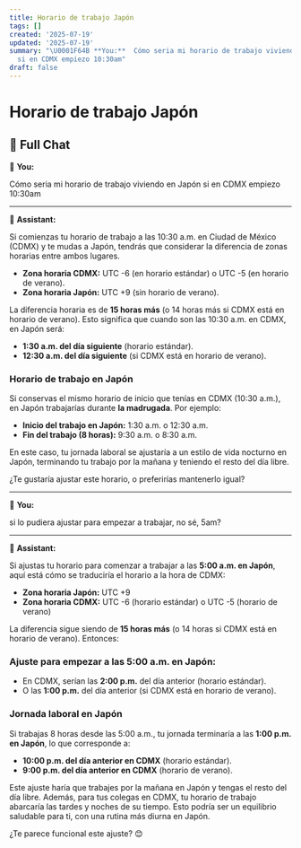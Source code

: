 ```yaml
---
title: Horario de trabajo Japón
tags: []
created: '2025-07-19'
updated: '2025-07-19'
summary: "\U0001F64B **You:**  Cómo seria mi horario de trabajo viviendo en Japón
  si en CDMX empiezo 10:30am"
draft: false
---
```


# Horario de trabajo Japón

## 🧠 Full Chat

🙋 **You:**

Cómo seria mi horario de trabajo viviendo en Japón si en CDMX empiezo 10:30am

---

🤖 **Assistant:**

Si comienzas tu horario de trabajo a las 10:30 a.m. en Ciudad de México (CDMX) y te mudas a Japón, tendrás que considerar la diferencia de zonas horarias entre ambos lugares.

- **Zona horaria CDMX:** UTC -6 (en horario estándar) o UTC -5 (en horario de verano).  
- **Zona horaria Japón:** UTC +9 (sin horario de verano).  

La diferencia horaria es de **15 horas más** (o 14 horas más si CDMX está en horario de verano). Esto significa que cuando son las 10:30 a.m. en CDMX, en Japón será:

- **1:30 a.m. del día siguiente** (horario estándar).  
- **12:30 a.m. del día siguiente** (si CDMX está en horario de verano).  

### Horario de trabajo en Japón
Si conservas el mismo horario de inicio que tenías en CDMX (10:30 a.m.), en Japón trabajarías durante **la madrugada**. Por ejemplo:

- **Inicio del trabajo en Japón:** 1:30 a.m. o 12:30 a.m.  
- **Fin del trabajo (8 horas):** 9:30 a.m. o 8:30 a.m.  

En este caso, tu jornada laboral se ajustaría a un estilo de vida nocturno en Japón, terminando tu trabajo por la mañana y teniendo el resto del día libre. 

¿Te gustaría ajustar este horario, o preferirías mantenerlo igual?

---

🙋 **You:**

si lo pudiera ajustar para empezar a trabajar, no sé, 5am?

---

🤖 **Assistant:**

Si ajustas tu horario para comenzar a trabajar a las **5:00 a.m. en Japón**, aquí está cómo se traduciría el horario a la hora de CDMX:

- **Zona horaria Japón:** UTC +9  
- **Zona horaria CDMX:** UTC -6 (horario estándar) o UTC -5 (horario de verano)  

La diferencia sigue siendo de **15 horas más** (o 14 horas si CDMX está en horario de verano). Entonces:

### Ajuste para empezar a las 5:00 a.m. en Japón:
- En CDMX, serían las **2:00 p.m.** del día anterior (horario estándar).  
- O las **1:00 p.m.** del día anterior (si CDMX está en horario de verano).  

### Jornada laboral en Japón
Si trabajas 8 horas desde las 5:00 a.m., tu jornada terminaría a las **1:00 p.m. en Japón**, lo que corresponde a:

- **10:00 p.m. del día anterior en CDMX** (horario estándar).  
- **9:00 p.m. del día anterior en CDMX** (horario de verano).  

Este ajuste haría que trabajes por la mañana en Japón y tengas el resto del día libre. Además, para tus colegas en CDMX, tu horario de trabajo abarcaría las tardes y noches de su tiempo. Esto podría ser un equilibrio saludable para ti, con una rutina más diurna en Japón. 

¿Te parece funcional este ajuste? 😊